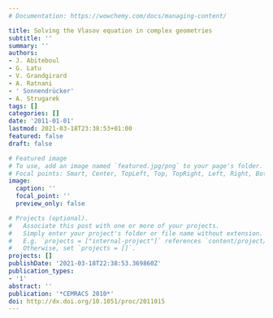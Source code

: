 ```yaml
---
# Documentation: https://wowchemy.com/docs/managing-content/

title: Solving the Vlasov equation in complex geometries
subtitle: ''
summary: ''
authors:
- J. Abiteboul
- G. Latu
- V. Grandgirard
- A. Ratnani
- ' Sonnendrücker'
- A. Strugarek
tags: []
categories: []
date: '2011-01-01'
lastmod: 2021-03-18T23:38:53+01:00
featured: false
draft: false

# Featured image
# To use, add an image named `featured.jpg/png` to your page's folder.
# Focal points: Smart, Center, TopLeft, Top, TopRight, Left, Right, BottomLeft, Bottom, BottomRight.
image:
  caption: ''
  focal_point: ''
  preview_only: false

# Projects (optional).
#   Associate this post with one or more of your projects.
#   Simply enter your project's folder or file name without extension.
#   E.g. `projects = ["internal-project"]` references `content/project/deep-learning/index.md`.
#   Otherwise, set `projects = []`.
projects: []
publishDate: '2021-03-18T22:38:53.369860Z'
publication_types:
- '1'
abstract: ''
publication: '*CEMRACS 2010*'
doi: http://dx.doi.org/10.1051/proc/2011015
---
```

